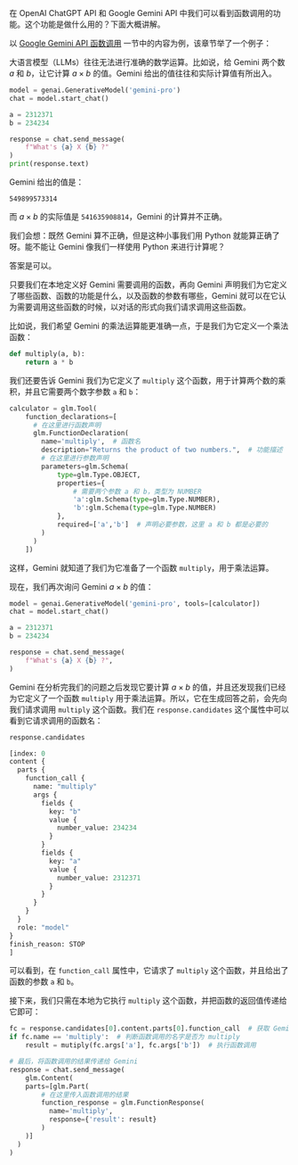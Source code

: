 在 OpenAI ChatGPT API 和 Google Gemini API 中我们可以看到函数调用的功能。这个功能是做什么用的？下面大概讲解。

以 [Google Gemini API 函数调用](https://ai.google.dev/tutorials/function_calling_python_quickstart) 一节中的内容为例，该章节举了一个例子：

大语言模型（LLMs）往往无法进行准确的数学运算。比如说，给 Gemini 两个数 $a$ 和 $b$，让它计算 $a \times b$ 的值。Gemini 给出的值往往和实际计算值有所出入。

```py
model = genai.GenerativeModel('gemini-pro')
chat = model.start_chat()

a = 2312371
b = 234234

response = chat.send_message(
    f"What's {a} X {b} ?"
)
print(response.text)
```

Gemini 给出的值是：

```
549899573314
```

而 $a \times b$ 的实际值是 `541635908814`，Gemini 的计算并不正确。

我们会想：既然 Gemini 算不正确，但是这种小事我们用 Python 就能算正确了呀。能不能让 Gemini 像我们一样使用 Python 来进行计算呢？

答案是可以。

只要我们在本地定义好 Gemini 需要调用的函数，再向 Gemini 声明我们为它定义了哪些函数、函数的功能是什么，以及函数的参数有哪些，Gemini 就可以在它认为需要调用这些函数的时候，以对话的形式向我们请求调用这些函数。

比如说，我们希望 Gemini 的乘法运算能更准确一点，于是我们为它定义一个乘法函数：

```py
def multiply(a, b):
    return a * b
```

我们还要告诉 Gemini 我们为它定义了 `multiply` 这个函数，用于计算两个数的乘积，并且它需要两个数字参数 `a` 和 `b`：

```py
calculator = glm.Tool(
    function_declarations=[
      # 在这里进行函数声明
      glm.FunctionDeclaration(
        name='multiply',  # 函数名
        description="Returns the product of two numbers.",  # 功能描述
        # 在这里进行参数声明
        parameters=glm.Schema(
            type=glm.Type.OBJECT,
            properties={
                # 需要两个参数 a 和 b，类型为 NUMBER
                'a':glm.Schema(type=glm.Type.NUMBER),
                'b':glm.Schema(type=glm.Type.NUMBER)
            },
            required=['a','b']  # 声明必要参数，这里 a 和 b 都是必要的
        )
      )
    ])
```

这样，Gemini 就知道了我们为它准备了一个函数 `multiply`，用于乘法运算。

现在，我们再次询问 Gemini $a \times b$ 的值：

```py
model = genai.GenerativeModel('gemini-pro', tools=[calculator])
chat = model.start_chat()

a = 2312371
b = 234234

response = chat.send_message(
    f"What's {a} X {b} ?",
)
```

Gemini 在分析完我们的问题之后发现它要计算 $a \times b$ 的值，并且还发现我们已经为它定义了一个函数 `multiply` 用于乘法运算。所以，它在生成回答之前，会先向我们请求调用 `multiply` 这个函数。我们在 `response.candidates` 这个属性中可以看到它请求调用的函数名：

```py
response.candidates
```

```py
[index: 0
content {
  parts {
    function_call {
      name: "multiply"
      args {
        fields {
          key: "b"
          value {
            number_value: 234234
          }
        }
        fields {
          key: "a"
          value {
            number_value: 2312371
          }
        }
      }
    }
  }
  role: "model"
}
finish_reason: STOP
]
```

可以看到，在 `function_call` 属性中，它请求了 `multiply` 这个函数，并且给出了函数的参数 `a` 和 `b`。

接下来，我们只需在本地为它执行 `multiply` 这个函数，并把函数的返回值传递给它即可：

```py
fc = response.candidates[0].content.parts[0].function_call  # 获取 Gemini 请求的函数调用相关信息
if fc.name == 'multiply':  # 判断函数调用的名字是否为 multiply
    result = mutiply(fc.args['a'], fc.args['b'])  # 执行函数调用

# 最后，将函数调用的结果传递给 Gemini
response = chat.send_message(
    glm.Content(
    parts=[glm.Part(
        # 在这里传入函数调用的结果
        function_response = glm.FunctionResponse(
          name='multiply',
          response={'result': result}
        )
    )]
  )
)
```
